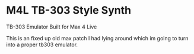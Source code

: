 M4L TB-303 Style Synth
======================

TB-303 Emulator Built for Max 4 Live

This is an fixed up old max patch I had lying around which im going to turn into a proper tb303 emulator.
